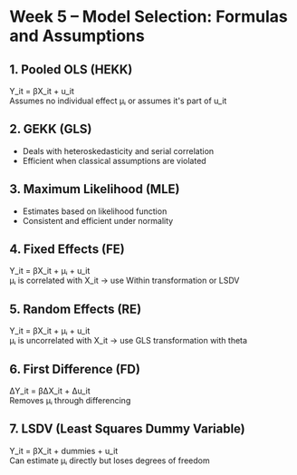 # Week 5 – Model Selection: Formulas and Assumptions

## 1. Pooled OLS (HEKK)
Y_it = βX_it + u_it  
Assumes no individual effect μᵢ or assumes it's part of u_it

## 2. GEKK (GLS)
- Deals with heteroskedasticity and serial correlation
- Efficient when classical assumptions are violated

## 3. Maximum Likelihood (MLE)
- Estimates based on likelihood function
- Consistent and efficient under normality

## 4. Fixed Effects (FE)
Y_it = βX_it + μᵢ + u_it  
μᵢ is correlated with X_it → use Within transformation or LSDV

## 5. Random Effects (RE)
Y_it = βX_it + μᵢ + u_it  
μᵢ is uncorrelated with X_it → use GLS transformation with theta

## 6. First Difference (FD)
ΔY_it = βΔX_it + Δu_it  
Removes μᵢ through differencing

## 7. LSDV (Least Squares Dummy Variable)
Y_it = βX_it + dummies + u_it  
Can estimate μᵢ directly but loses degrees of freedom